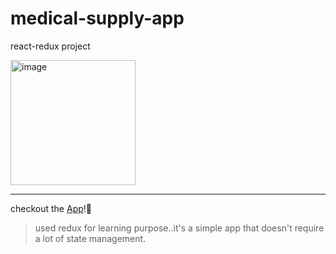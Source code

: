 # medical-supply-app
react-redux project

<img src="https://user-images.githubusercontent.com/89573774/147392455-686c4310-228d-4e1b-ae56-e4da0d7a9529.png" alt="image" width="200"/>

---

checkout the [App](https://medic-supply.herokuapp.com/)!💙


>  used redux for learning purpose..it's a simple app that doesn't require a lot of state management.
